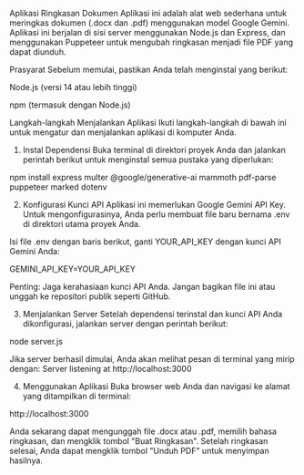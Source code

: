 Aplikasi Ringkasan Dokumen
Aplikasi ini adalah alat web sederhana untuk meringkas dokumen (.docx dan .pdf) menggunakan model Google Gemini. Aplikasi ini berjalan di sisi server menggunakan Node.js dan Express, dan menggunakan Puppeteer untuk mengubah ringkasan menjadi file PDF yang dapat diunduh.

Prasyarat
Sebelum memulai, pastikan Anda telah menginstal yang berikut:

Node.js (versi 14 atau lebih tinggi)

npm (termasuk dengan Node.js)

Langkah-langkah Menjalankan Aplikasi
Ikuti langkah-langkah di bawah ini untuk mengatur dan menjalankan aplikasi di komputer Anda.

1. Instal Dependensi
Buka terminal di direktori proyek Anda dan jalankan perintah berikut untuk menginstal semua pustaka yang diperlukan:

npm install express multer @google/generative-ai mammoth pdf-parse puppeteer marked dotenv

2. Konfigurasi Kunci API
Aplikasi ini memerlukan Google Gemini API Key. Untuk mengonfigurasinya, Anda perlu membuat file baru bernama .env di direktori utama proyek Anda.

Isi file .env dengan baris berikut, ganti YOUR_API_KEY dengan kunci API Gemini Anda:

GEMINI_API_KEY=YOUR_API_KEY

Penting: Jaga kerahasiaan kunci API Anda. Jangan bagikan file ini atau unggah ke repositori publik seperti GitHub.

3. Menjalankan Server
Setelah dependensi terinstal dan kunci API Anda dikonfigurasi, jalankan server dengan perintah berikut:

node server.js

Jika server berhasil dimulai, Anda akan melihat pesan di terminal yang mirip dengan:
Server listening at http://localhost:3000

4. Menggunakan Aplikasi
Buka browser web Anda dan navigasi ke alamat yang ditampilkan di terminal:

http://localhost:3000

Anda sekarang dapat mengunggah file .docx atau .pdf, memilih bahasa ringkasan, dan mengklik tombol "Buat Ringkasan". Setelah ringkasan selesai, Anda dapat mengklik tombol "Unduh PDF" untuk menyimpan hasilnya.